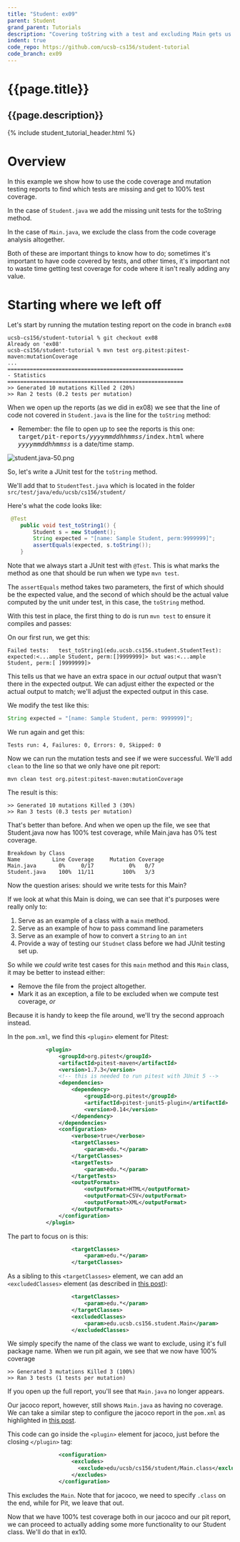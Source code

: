 ```yaml
---
title: "Student: ex09"
parent: Student
grand_parent: Tutorials
description: "Covering toString with a test and excluding Main gets us to 100% coverage"
indent: true
code_repo: https://github.com/ucsb-cs156/student-tutorial
code_branch: ex09
---
```


# {{page.title}} 
## {{page.description}}

{% include student_tutorial_header.html %}

# Overview

In this example we show how to use the 
code coverage and mutation testing reports
to find which tests are missing and get to 100%
test coverage.

In the case of `Student.java` we add the missing
unit tests for the toString method. 

In the case of `Main.java`, we exclude the class
from the code coverage analysis altogether.

Both of these are important things to know how to
do; sometimes it's important to have code covered by
tests, and other times, it's important not to waste time
getting test coverage for code where it isn't really
adding any value.

# Starting where we left off

Let's start by running the mutation
testing report on the code in branch `ex08`

```
ucsb-cs156/student-tutorial % git checkout ex08
Already on 'ex08'
ucsb-cs156/student-tutorial % mvn test org.pitest:pitest-maven:mutationCoverage
...
=======================================================
- Statistics
=======================================================
>> Generated 10 mutations Killed 2 (20%)
>> Ran 2 tests (0.2 tests per mutation)
```

When we open up the reports (as we did in ex08) we
see that the line of code not covered in `Student.java` 
is the line for the `toString` method:

* Remember: the file to open up to see the reports is this one: <tt>target/pit-reports/<i>yyyymmddhhmmss</i>/index.html</tt> where <tt><i>yyyymmddhhmmss</i></tt> is a date/time stamp.

![student.java-50.png](student.java-50.png)

So, let's write a JUnit test for the `toString` method.

We'll add that to `StudentTest.java` which is located in the folder `src/test/java/edu/ucsb/cs156/student/`

Here's what the code looks like:

```java
 @Test
    public void test_toString1() {
        Student s = new Student();
        String expected = "[name: Sample Student, perm:9999999]";
        assertEquals(expected, s.toString());
    }
```

Note that we always start a JUnit test with `@Test`.  This is what marks the method as one that should be
run when we type `mvn test`.

The `assertEquals` method takes two parameters, the
first of which should be the expected value, and the
second of which should be the actual value computed
by the unit under test, in this case, the `toString` method.

With this test in place, the first thing to do is run
`mvn test` to ensure it compiles and passes:

On our first run, we get this:

```
Failed tests:   test_toString1(edu.ucsb.cs156.student.StudentTest): expected:<...ample Student, perm:[]9999999]> but was:<...ample Student, perm:[ ]9999999]>
```

This tells us that we have an extra space in our *actual* output that wasn't there in the expected output.  We can adjust either the expected or the
actual output to match; we'll adjust the expected
output in this case.

We modify the test like this:

```java
String expected = "[name: Sample Student, perm: 9999999]";
```

We run again and get this:

```
Tests run: 4, Failures: 0, Errors: 0, Skipped: 0
```

Now we can run the mutation tests and see if we were successful.  We'll add `clean` to the line so that
we only have one pit report:

```
mvn clean test org.pitest:pitest-maven:mutationCoverage
```

The result is this:

```
>> Generated 10 mutations Killed 3 (30%)
>> Ran 3 tests (0.3 tests per mutation)
```

That's better than before.  And when we open up the file, we see that Student.java now has 100% test
coverage, while Main.java has 0% test coverage.

```
Breakdown by Class
Name          Line Coverage 	Mutation Coverage
Main.java       0%     0/17           0%   0/7
Student.java 	100%  11/11         100%   3/3
```

Now the question arises: should we write tests for this Main?

If we look at what this Main is doing, we can see that it's purposes were really only to:

1. Serve as an example of a class with a `main` method.
2. Serve as an example of how to pass command line parameters
3. Serve as an example of how to convert a `String` to an `int`
4. Provide a way of testing our `Studnet` class before we had JUnit testing set up.

So while we *could* write test cases for this `main`
method and this `Main` class, it may be better to instead either:
* Remove the file from the project altogether.
* Mark it as an exception, a file to be excluded when
  we compute test coverage, *or*

Because it is handy to keep the file around,
we'll try the second approach instead.  

In the `pom.xml`, we find this `<plugin>` element
for Pitest:

```xml
            <plugin>
                <groupId>org.pitest</groupId>
                <artifactId>pitest-maven</artifactId>
                <version>1.7.3</version>
                <!-- this is needed to run pitest with JUnit 5 -->
                <dependencies>
                    <dependency>
                        <groupId>org.pitest</groupId>
                        <artifactId>pitest-junit5-plugin</artifactId>
                        <version>0.14</version>
                    </dependency>
                </dependencies>
                <configuration>
                    <verbose>true</verbose>
                    <targetClasses>
                        <param>edu.*</param>
                    </targetClasses>
                    <targetTests>
                        <param>edu.*</param>
                    </targetTests>
                    <outputFormats>
                        <outputFormat>HTML</outputFormat>
                        <outputFormat>CSV</outputFormat>
                        <outputFormat>XML</outputFormat>
                    </outputFormats>
                </configuration>
            </plugin>
```

The part to focus on is this:

```xml
                    <targetClasses>
                        <param>edu.*</param>
                    </targetClasses>
```

As a sibling to this `<targetClasses>` element, we can
add an `<excludedClasses>` element (as described in 
[this post](https://groups.google.com/g/pitusers/c/R_HOHUTgSRk)):


```xml
                    <targetClasses>
                        <param>edu.*</param>
                    </targetClasses>
                    <excludedClasses>
                        <param>edu.ucsb.cs156.student.Main</param>
                    </excludedClasses>
```

We simply specify the name of the class we want to exclude, using it's full package name.  When we run
pit again, we see that we now have 100% coverage

```
>> Generated 3 mutations Killed 3 (100%)
>> Ran 3 tests (1 tests per mutation)
```

If you open up the full report, you'll see that
`Main.java` no longer appears.

Our jacoco report, however, still shows `Main.java`
as having no coverage.  We can take a similar step
to configure the jacoco report in the `pom.xml`
as highlighted in [this post](https://ngeor.com/2018/04/21/exclude-class-from-jacoco-coverage.html).

This code can go inside the `<plugin>` element
for jacoco, just before the closing `</plugin>`
tag:

```xml
                <configuration>
                    <excludes>
                      <exclude>edu/ucsb/cs156/student/Main.class</exclude>
                    </excludes>
                </configuration>
```

This excludes the `Main`.  Note that for jacoco, we
need to specify `.class` on the end, while for Pit,
we leave that out.

Now that we have 100% test coverage both in our
jacoco and our pit report, we can proceed to
actually adding some more functionality to our
Student class.  We'll do that in ex10.
